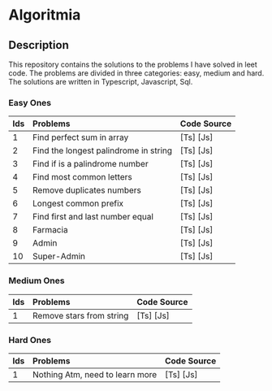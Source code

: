 # Algoritmia
## Description 
This repository contains the solutions to the problems I have solved in leet code. The problems are divided in three categories: easy, medium and hard. The solutions are written in Typescript, Javascript, Sql. 

### Easy Ones

| Ids     |     Problems                         | Code Source |
| :---    | :----                                | :----       |
|   1     | Find perfect sum in array            | [Ts] [Js]   |
|   2     | Find the longest palindrome in string| [Ts] [Js]   |
|   3     | Find if is a palindrome number       | [Ts] [Js]   |
|   4     | Find most common letters             | [Ts] [Js]   |
|   5     | Remove duplicates numbers            | [Ts] [Js]   |
|   6     | Longest common prefix                | [Ts] [Js]   |
|   7     | Find first and last number equal     | [Ts] [Js]   |
|   8     | Farmacia                             | [Ts] [Js]   |
|   9     | Admin                                | [Ts] [Js]   |
|   10    | Super-Admin                          | [Ts] [Js]   |

### Medium Ones

| Ids     |     Problems                         | Code Source |
| :---    | :----                                | :----       |
|   1     | Remove stars from string             | [Ts] [Js]   |

### Hard Ones

| Ids     |     Problems                         | Code Source |
| :---    | :----                                | :----       |
|   1     | Nothing Atm, need to learn more      | [Ts] [Js]   |
